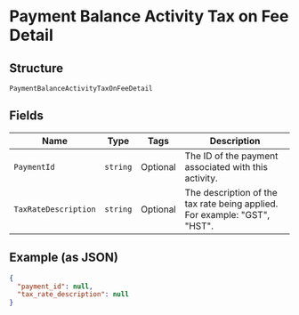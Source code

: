 
# Payment Balance Activity Tax on Fee Detail

## Structure

`PaymentBalanceActivityTaxOnFeeDetail`

## Fields

| Name | Type | Tags | Description |
|  --- | --- | --- | --- |
| `PaymentId` | `string` | Optional | The ID of the payment associated with this activity. |
| `TaxRateDescription` | `string` | Optional | The description of the tax rate being applied. For example: "GST", "HST". |

## Example (as JSON)

```json
{
  "payment_id": null,
  "tax_rate_description": null
}
```

